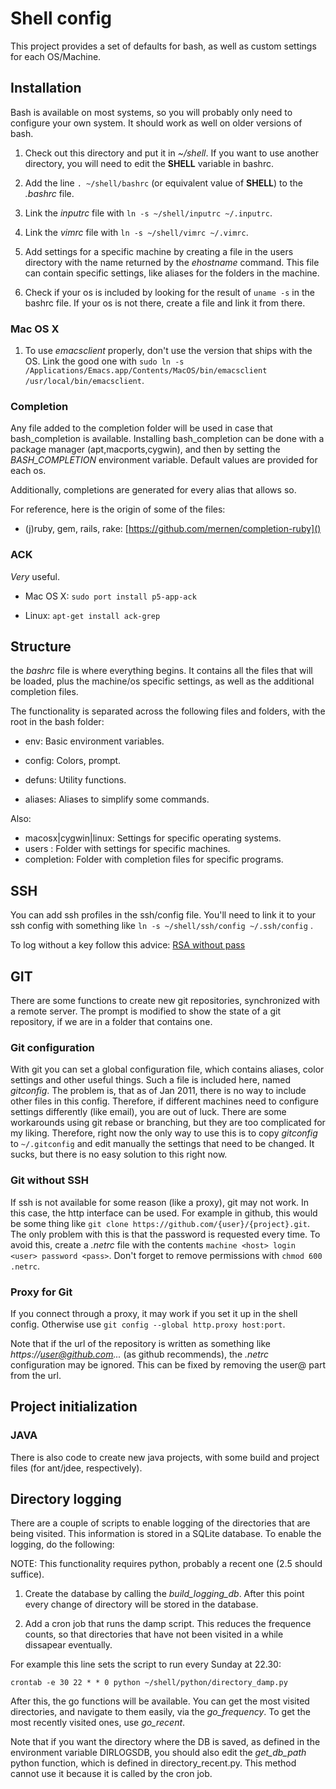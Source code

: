 # Shell config

This project provides a set of defaults for bash, as well as custom
settings for each OS/Machine.

## Installation

Bash is available on most systems, so you will probably only need to
configure your own system. It should work as well on older versions of
bash.

1. Check out this directory and put it in _~/shell_. If you want to use
another directory, you will need to edit the __SHELL__ variable in bashrc.

2. Add the line `. ~/shell/bashrc` (or equivalent value of __SHELL__) to
the _.bashrc_ file.

3. Link the _inputrc_ file with `ln -s ~/shell/inputrc ~/.inputrc`.

4. Link the _vimrc_ file with `ln -s ~/shell/vimrc ~/.vimrc`.

5. Add settings for a specific machine by creating a file in the users
directory with the name returned by the _ehostname_ command. This file
can contain specific settings, like aliases for the folders in the
machine.

6. Check if your os is included by looking for the result of `uname
-s` in the bashrc file. If your os is not there, create a file and
link it from there.

### Mac OS X

1. To use _emacsclient_ properly, don't use the version that ships
with the OS. Link the good one with `sudo ln -s
/Applications/Emacs.app/Contents/MacOS/bin/emacsclient
/usr/local/bin/emacsclient`.

### Completion

Any file added to the completion folder will be used in case that
bash\_completion is available. Installing bash\_completion can be done
with a package manager (apt,macports,cygwin), and then by setting the
_BASH\_COMPLETION_ environment variable. Default values are provided
for each os.

Additionally, completions are generated for every alias that allows
so.

For reference, here is the origin of some of the files:

- (j)ruby, gem, rails, rake:
  [https://github.com/mernen/completion-ruby]()

### ACK

_Very_ useful.

* Mac OS X: `sudo port install p5-app-ack`

* Linux: `apt-get install ack-grep`

## Structure

the _bashrc_ file is where everything begins. It contains all the files
that will be loaded, plus the machine/os specific settings, as well as
the additional completion files.

The functionality is separated across the following files and folders,
with the root in the bash folder:

* env: Basic environment variables.

* config: Colors, prompt.

* defuns: Utility functions.

* aliases: Aliases to simplify some commands.

Also:

* macosx|cygwin|linux: Settings for specific operating systems.
* users : Folder with settings for specific machines.
* completion: Folder with completion files for specific programs.

## SSH

You can add ssh profiles in the ssh/config file. You'll need to link
it to your ssh config with something like `ln -s ~/shell/ssh/config
~/.ssh/config` .

To log without a key follow this advice: [RSA without
pass](http://linuxproblem.org/art_9.html)

## GIT

There are some functions to create new git repositories, synchronized
with a remote server. The prompt is modified to show the state of a
git repository, if we are in a folder that contains one.

### Git configuration

With git you can set a global configuration file, which contains
aliases, color settings and other useful things. Such a file is
included here, named _gitconfig_. The problem is, that as of Jan 2011,
there is no way to include other files in this config. Therefore, if
different machines need to configure settings differently (like
email), you are out of luck. There are some workarounds using git
rebase or branching, but they are too complicated for my
liking. Therefore, right now the only way to use this is to copy
_gitconfig_ to `~/.gitconfig` and edit manually the settings that need
to be changed. It sucks, but there is no easy solution to this right
now.

### Git without SSH

If ssh is not available for some reason (like a proxy), git may not
work. In this case, the http interface can be used. For example in
github, this would be some thing like `git clone
https://github.com/{user}/{project}.git`. The only problem with
this is that the password is requested every time. To avoid this,
create a *.netrc* file with the contents `machine <host> login <user>
password <pass>`. Don't forget to remove permissions with `chmod 600
.netrc`.

### Proxy for Git

If you connect through a proxy, it may work if you set it up in the
shell config. Otherwise use `git config --global http.proxy
host:port`.

Note that if the url of the repository is written as something like
_https://user@github.com..._ (as github recommends), the _.netrc_
configuration may be ignored. This can be fixed by removing the user@
part from the url.

## Project initialization

### JAVA

There is also code to create new java projects, with some build and
project files (for ant/jdee, respectively).


## Directory logging

There are a couple of scripts to enable logging of the directories
that are being visited. This information is stored in a SQLite
database. To enable the logging, do the following:

NOTE: This functionality requires python, probably a recent one (2.5
should suffice).

1. Create the database by calling the *build_logging_db*. After this
point every change of directory will be stored in the database.

2. Add a cron job that runs the damp script. This reduces the
frequence counts, so that directories that have not been visited in a
while dissapear eventually.

For example this line sets the script to run every Sunday at 22.30:

`crontab -e 30 22 * * 0 python ~/shell/python/directory_damp.py`

After this, the go functions will be available. You can get the most
visited directories, and navigate to them easily, via the
*go_frequency*. To get the most recently visited ones, use *go_recent*.

Note that if you want the directory where the DB is saved, as defined
in the environment variable DIRLOGSDB, you should also edit the
*get_db_path* python function, which is defined in
directory_recent.py. This method cannot use it because it is called by
the cron job.
